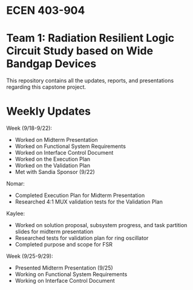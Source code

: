 # ECEN 403-904
# Team 1: Radiation Resilient Logic Circuit Study based on Wide Bandgap Devices

This repository contains all the updates, reports, and presentations regarding this capstone project.

# Weekly Updates
Week (9/18-9/22): 
- Worked on Midterm Presentation
- Worked on Functional System Requirements
- Worked on Interface Control Document
- Worked on the Execution Plan
- Worked on the Validation Plan
- Met with Sandia Sponsor (9/22)

Nomar:
- Completed Execution Plan for Midterm Presentation
- Researched 4:1 MUX validation tests for the Validation Plan

Kaylee:
- Worked on solution proposal, subsystem progress, and task partition slides for midterm presentation
- Researched tests for validation plan for ring oscillator
- Completed purpose and scope for FSR

Week (9/25-9/29):
- Presented Midterm Presentation (9/25)
- Working on Functional System Requirements
- Working on Interface Control Document
